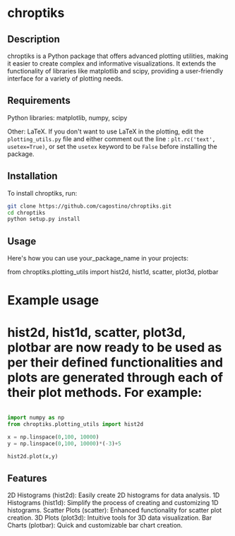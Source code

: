 # chroptiks

## Description
chroptiks is a Python package that offers advanced plotting utilities, making it easier to create complex and informative visualizations. It extends the functionality of libraries like matplotlib and scipy, providing a user-friendly interface for a variety of plotting needs.


## Requirements

Python libraries: matplotlib, numpy, scipy

Other: LaTeX. If you don't want to use LaTeX in the plotting, edit the `plotting_utils.py` file and either comment out the line : `plt.rc('text', usetex=True)`, or set the `usetex` keyword to be `False` before installing the package. 


## Installation

To install chroptiks, run:

```bash
git clone https://github.com/cagostino/chroptiks.git
cd chroptiks
python setup.py install
```
## Usage

Here's how you can use your_package_name in your projects:

from chroptiks.plotting_utils import hist2d, hist1d, scatter, plot3d, plotbar

# Example usage
# hist2d, hist1d, scatter, plot3d, plotbar are now ready to be used as per their defined functionalities and plots are generated through each of their plot methods. For example:

```python

import numpy as np
from chroptiks.plotting_utils import hist2d

x = np.linspace(0,100, 10000)
y = np.linspace(0,100, 10000)*(-3)+5

hist2d.plot(x,y)
```

## Features

2D Histograms (hist2d): Easily create 2D histograms for data analysis.
1D Histograms (hist1d): Simplify the process of creating and customizing 1D histograms.
Scatter Plots (scatter): Enhanced functionality for scatter plot creation.
3D Plots (plot3d): Intuitive tools for 3D data visualization.
Bar Charts (plotbar): Quick and customizable bar chart creation.

